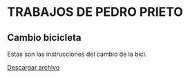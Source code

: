 # TRABAJOS DE PEDRO PRIETO

## Cambio bicicleta

Estas son las instrucciones del cambio de la bici.

[Descargar archivo](./trabajos/instrucciones_cambio_trasero_bici.pdf)
